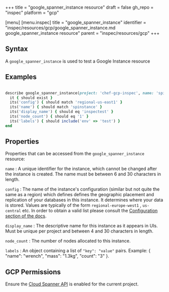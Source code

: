 +++
title = "google_spanner_instance resource"
draft = false
gh_repo = "inspec"
platform = "gcp"

[menu]
  [menu.inspec]
    title = "google_spanner_instance"
    identifier = "inspec/resources/gcp/google_spanner_instance.md google_spanner_instance resource"
    parent = "inspec/resources/gcp"
+++

## Syntax

A `google_spanner_instance` is used to test a Google Instance resource

## Examples

```ruby

describe google_spanner_instance(project: 'chef-gcp-inspec', name: 'spinstance', config: 'regional-us-east1') do
  it { should exist }
  its('config') { should match 'regional-us-east1' }
  its('name') { should match 'spinstance' }
  its('display_name') { should eq 'inspectest' }
  its('node_count') { should eq '1' }
  its('labels') { should include('env' => 'test') }
end
```

## Properties

Properties that can be accessed from the `google_spanner_instance` resource:

`name`
: A unique identifier for the instance, which cannot be changed after the instance is created. The name must be between 6 and 30 characters in length.

`config`
: The name of the instance's configuration (similar but not quite the same as a region) which defines defines the geographic placement and replication of your databases in this instance. It determines where your data is stored. Values are typically of the form `regional-europe-west1` , `us-central` etc. In order to obtain a valid list please consult the [Configuration section of the docs](https://cloud.google.com/spanner/docs/instances).

`display_name`
: The descriptive name for this instance as it appears in UIs. Must be unique per project and between 4 and 30 characters in length.

`node_count`
: The number of nodes allocated to this instance.

`labels`
: An object containing a list of `"key": "value"` pairs. Example: { "name": "wrench", "mass": "1.3kg", "count": "3" }.

## GCP Permissions

Ensure the [Cloud Spanner API](https://console.cloud.google.com/apis/library/spanner.googleapis.com/) is enabled for the current project.

